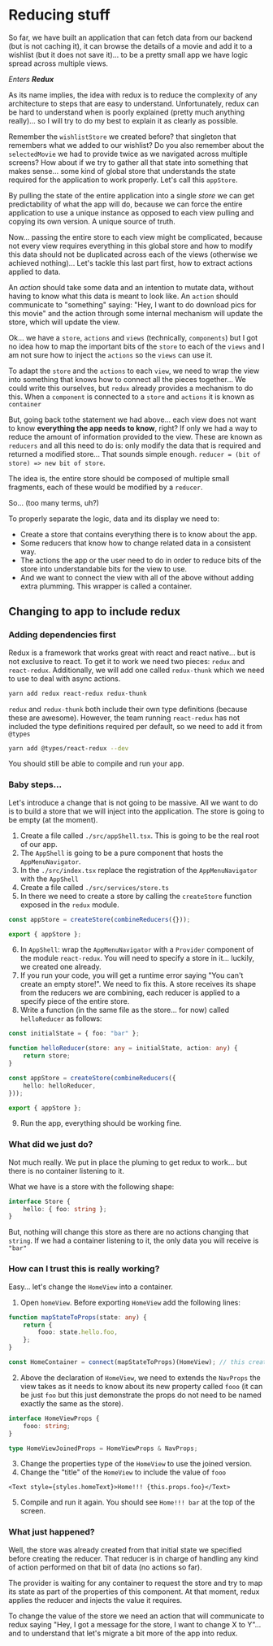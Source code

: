 # Reducing stuff

So far, we have built an application that can fetch data from our backend (but is not caching it), it can browse the details of a movie and add it to a wishlist (but it does not save it)... to be a pretty small app we have logic spread across multiple views.

_Enters **Redux**_

As its name implies, the idea with redux is to reduce the complexity of any architecture to steps that are easy to understand. Unfortunately, redux can be hard to understand when is poorly explained (pretty much anything really)... so I will try to do my best to explain it as clearly as possible.

Remember the `wishlistStore` we created before? that singleton that remembers what we added to our wishlist?
Do you also remember about the `selectedMovie` we had to provide twice as we navigated across multiple screens? How about if we try to gather all that state into something that makes sense... some kind of global store that understands the state required for the application to work properly. Let's call this `appStore`.

By pulling the state of the entire application into a single _store_ we can get predictability of what the app will do, because we can force the entire application to use a unique instance as opposed to each view pulling and copying its own version. A unique source of truth.

Now... passing the entire store to each view might be complicated, because not every view requires everything in this global store and how to modify this data should not be duplicated across each of the views (otherwise we achieved nothing)... Let's tackle this last part first, how to extract actions applied to data.

An _action_ should take some data and an intention to mutate data, without having to know what this data is meant to look like. An `action` should communicate to "something" saying: "Hey, I want to do download pics for this movie" and the action through some internal mechanism will update the store, which will update the view.

Ok... we have a `store`, `actions` and `views` (technically, `components`) but I got no idea how to map the important bits of the `store` to each of the `views` and I am not sure how to inject the `actions` so the `views` can use it.

To adapt the `store` and the `actions` to each `view`, we need to wrap the view into something that knows how to connect all the pieces together... We could write this ourselves, but `redux` already provides a mechanism to do this. When a `component` is connected to a `store` and `actions` it is known as `container`

But, going back tothe statement we had above... each view does not want to know **everything the app needs to know**, right? If only we had a way to reduce the amount of information provided to the view. These are known as `reducers` and all this need to do is:
only modify the data that is required and returned a modified store... That sounds simple enough. `reducer = (bit of store) => new bit of store`.

The idea is, the entire store should be composed of multiple small fragments, each of these would be modified by a `reducer`.

So... (too many terms, uh?)

To properly separate the logic, data and its display we need to:

- Create a store that contains everything there is to know about the app.
- Some reducers that know how to change related data in a consistent way.
- The actions the app or the user need to do in order to reduce bits of the store into understandable bits for the view to use.
- And we want to connect the view with all of the above without adding extra plumming. This wrapper is called a container.

## Changing to app to include redux

### Adding dependencies first

Redux is a framework that works great with react and react native... but is not exclusive to react. To get it to work we need two pieces: `redux` and `react-redux`. Additionally, we will add one called `redux-thunk` which we need to use to deal with async actions.

```sh
yarn add redux react-redux redux-thunk
```

`redux` and `redux-thunk` both include their own type definitions (because these are awesome). However, the team running `react-redux` has not included the type definitions required per default, so we need to add it from `@types`

```sh
yarn add @types/react-redux --dev
```

You should still be able to compile and run your app.

### Baby steps...

Let's introduce a change that is not going to be massive. All we want to do is to build a store that we will inject into the application. The store is going to be empty (at the moment).

1. Create a file called `./src/appShell.tsx`. This is going to be the real root of our app.
2. The `AppShell` is going to be a pure component that hosts the `AppMenuNavigator`.
3. In the `./src/index.tsx` replace the registration of the `AppMenuNavigator` with the `AppShell`
4. Create a file called `./src/services/store.ts`
5. In there we need to create a store by calling the `createStore` function exposed in the `redux` module.

```ts
const appStore = createStore(combineReducers({}));

export { appStore };
```

6. In `AppShell`: wrap the `AppMenuNavigator` with a `Provider` component of the module `react-redux`. You will need to specify a store in it... luckily, we created one already.
7. If you run your code, you will get a runtime error saying "You can't create an empty store!". We need to fix this. A store receives its shape from the reducers we are combining, each reducer is applied to a specify piece of the entire store.
8. Write a function (in the same file as the store... for now) called `helloReducer` as follows:

```ts
const initialState = { foo: "bar" };

function helloReducer(store: any = initialState, action: any) {
    return store;
}

const appStore = createStore(combineReducers({
    hello: helloReducer,
}));

export { appStore };
```

9. Run the app, everything should be working fine.

### What did we just do?

Not much really. We put in place the pluming to get redux to work... but there is no container listening to it.

What we have is a store with the following shape:

```ts
interface Store {
    hello: { foo: string };
}
```

But, nothing will change this store as there are no actions changing that `string`. If we had a container listening to it, the only data you will receive is `"bar"`

### How can I trust this is really working?

Easy... let's change the `HomeView` into a container.

1. Open `homeView`. Before exporting `HomeView` add the following lines:

```ts
function mapStateToProps(state: any) {
    return {
        fooo: state.hello.foo,
    };
}

const HomeContainer = connect(mapStateToProps)(HomeView); // this creates a new type called "HomeContainer"
```

2. Above the declaration of `HomeView`, we need to extends the `NavProps` the view takes as it needs to know about its new property called `fooo` (it can be just `foo` but this just demonstrate the props do not need to be named exactly the same as the store).

```ts
interface HomeViewProps {
    fooo: string;
}

type HomeViewJoinedProps = HomeViewProps & NavProps;
```

3. Change the properties type of the `HomeView` to use the joined version.
4. Change the "title" of the `HomeView` to include the value of `fooo`

```tsx
<Text style={styles.homeText}>Home!!! {this.props.foo}</Text>
```

5. Compile and run it again. You should see `Home!!! bar` at the top of the screen.

### What just happened?

Well, the store was already created from that initial state we specified before creating the reducer. That reducer is in charge of handling any kind of action performed on that bit of data (no actions so far).

The provider is waiting for any container to request the store and try to map its state as part of the properties of this component. At that moment, redux applies the reducer and injects the value it requires.

To change the value of the store we need an action that will communicate to redux saying "Hey, I got a message for the store, I want to change X to Y"... and to understand that let's migrate a bit more of the app into redux.